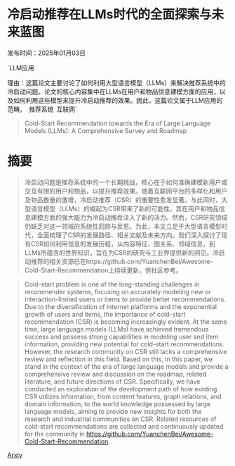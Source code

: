 # 冷启动推荐在LLMs时代的全面探索与未来蓝图

发布时间：2025年01月03日

`LLM应用

理由：这篇论文主要讨论了如何利用大型语言模型（LLMs）来解决推荐系统中的冷启动问题。论文的核心内容集中在LLMs在用户和物品信息建模方面的应用，以及如何利用这些模型来提升冷启动推荐的效果。因此，这篇论文属于LLM应用的范畴。` `推荐系统` `互联网`

> Cold-Start Recommendation towards the Era of Large Language Models (LLMs): A Comprehensive Survey and Roadmap

# 摘要

> 冷启动问题是推荐系统中的一个长期挑战，核心在于如何准确建模新用户或交互有限的用户和物品，以提升推荐效果。随着互联网平台的多样化和用户及物品数量的激增，冷启动推荐（CSR）的重要性愈发显著。与此同时，大型语言模型（LLMs）的崛起为CSR带来了新的可能性，其在用户和物品信息建模方面的强大能力为冷启动推荐注入了新的活力。然而，CSR研究领域仍缺乏对这一领域的系统性回顾与反思。为此，本文立足于大型语言模型时代，全面梳理了CSR的发展路径、相关文献及未来方向。我们深入探讨了现有CSR如何利用信息的发展历程，从内容特征、图关系、领域信息，到LLMs所蕴含的世界知识，旨在为CSR的研究与工业界提供新的洞见。冷启动推荐的相关资源已在https://github.com/YuanchenBei/Awesome-Cold-Start-Recommendation上持续更新，供社区参考。

> Cold-start problem is one of the long-standing challenges in recommender systems, focusing on accurately modeling new or interaction-limited users or items to provide better recommendations. Due to the diversification of internet platforms and the exponential growth of users and items, the importance of cold-start recommendation (CSR) is becoming increasingly evident. At the same time, large language models (LLMs) have achieved tremendous success and possess strong capabilities in modeling user and item information, providing new potential for cold-start recommendations. However, the research community on CSR still lacks a comprehensive review and reflection in this field. Based on this, in this paper, we stand in the context of the era of large language models and provide a comprehensive review and discussion on the roadmap, related literature, and future directions of CSR. Specifically, we have conducted an exploration of the development path of how existing CSR utilizes information, from content features, graph relations, and domain information, to the world knowledge possessed by large language models, aiming to provide new insights for both the research and industrial communities on CSR. Related resources of cold-start recommendations are collected and continuously updated for the community in https://github.com/YuanchenBei/Awesome-Cold-Start-Recommendation.

[Arxiv](https://arxiv.org/abs/2501.01945)